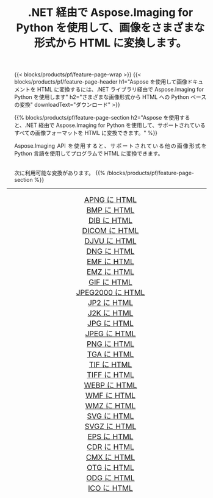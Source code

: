 ﻿---
title: .NET 経由で Aspose.Imaging for Python を使用して、画像をさまざまな形式から HTML に変換します。 
weight: 3920
url: /ja/python-net/conversion/to/html/ 
lang: ja
langdirlevel: 2
locales: zh-hans,ja,it,ru,de,es,fr,nl,id,lt,pl,pt,vi,tr,ko,zh-hant,ar,hi,th,sv,cs,uk,he
description: .NET ライブラリ経由で Aspose.Imaging for Python を使用して、さまざまな形式から HTML に変換できます。
---

{{< blocks/products/pf/feature-page-wrap >}}
{{< blocks/products/pf/feature-page-header h1="Aspose を使用して画像ドキュメントを HTML に変換するには、.NET ライブラリ経由で Aspose.Imaging for Python を使用します" h2="さまざまな画像形式から HTML への Python ベースの変換" downloadText="ダウンロード" >}}


{{% blocks/products/pf/feature-page-section  h2="Aspose を使用すると、.NET 経由で Aspose.Imaging for Python を使用して、サポートされているすべての画像フォーマットを HTML に変換できます。" %}}
<p align=justify>Aspose.Imaging API を使用すると、サポートされている他の画像形式を Python 言語を使用してプログラムで HTML に変換できます。</p>
<br/>
次に利用可能な変換があります。
{{% /blocks/products/pf/feature-page-section %}}
<div class="container-fluid productfamilypage bg-gray">
    <div class="convertypes bg-gray agp-content section">
        <div class="container">
		<hr style="margin-left:-20px;"/>
		<div class="row other-converters" style="gap: 10px;font-size: 19px;text-align:center;">
		    <div class='col-md-2 other-converter remove-lp remove-rp'><a href="/imaging/ja/python-net/conversion/apng-to-html/" style="padding:15px;">APNG に HTML</a></div>
<div class='col-md-2 other-converter remove-lp remove-rp'><a href="/imaging/ja/python-net/conversion/bmp-to-html/" style="padding:15px;">BMP に HTML</a></div>
<div class='col-md-2 other-converter remove-lp remove-rp'><a href="/imaging/ja/python-net/conversion/dib-to-html/" style="padding:15px;">DIB に HTML</a></div>
<div class='col-md-2 other-converter remove-lp remove-rp'><a href="/imaging/ja/python-net/conversion/dicom-to-html/" style="padding:15px;">DICOM に HTML</a></div>
<div class='col-md-2 other-converter remove-lp remove-rp'><a href="/imaging/ja/python-net/conversion/djvu-to-html/" style="padding:15px;">DJVU に HTML</a></div>
<div class='col-md-2 other-converter remove-lp remove-rp'><a href="/imaging/ja/python-net/conversion/dng-to-html/" style="padding:15px;">DNG に HTML</a></div>
<div class='col-md-2 other-converter remove-lp remove-rp'><a href="/imaging/ja/python-net/conversion/emf-to-html/" style="padding:15px;">EMF に HTML</a></div>
<div class='col-md-2 other-converter remove-lp remove-rp'><a href="/imaging/ja/python-net/conversion/emz-to-html/" style="padding:15px;">EMZ に HTML</a></div>
<div class='col-md-2 other-converter remove-lp remove-rp'><a href="/imaging/ja/python-net/conversion/gif-to-html/" style="padding:15px;">GIF に HTML</a></div>
<div class='col-md-2 other-converter remove-lp remove-rp'><a href="/imaging/ja/python-net/conversion/jpeg2000-to-html/" style="padding:15px;">JPEG2000 に HTML</a></div>
<div class='col-md-2 other-converter remove-lp remove-rp'><a href="/imaging/ja/python-net/conversion/jp2-to-html/" style="padding:15px;">JP2 に HTML</a></div>
<div class='col-md-2 other-converter remove-lp remove-rp'><a href="/imaging/ja/python-net/conversion/j2k-to-html/" style="padding:15px;">J2K に HTML</a></div>
<div class='col-md-2 other-converter remove-lp remove-rp'><a href="/imaging/ja/python-net/conversion/jpg-to-html/" style="padding:15px;">JPG に HTML</a></div>
<div class='col-md-2 other-converter remove-lp remove-rp'><a href="/imaging/ja/python-net/conversion/jpeg-to-html/" style="padding:15px;">JPEG に HTML</a></div>
<div class='col-md-2 other-converter remove-lp remove-rp'><a href="/imaging/ja/python-net/conversion/png-to-html/" style="padding:15px;">PNG に HTML</a></div>
<div class='col-md-2 other-converter remove-lp remove-rp'><a href="/imaging/ja/python-net/conversion/tga-to-html/" style="padding:15px;">TGA に HTML</a></div>
<div class='col-md-2 other-converter remove-lp remove-rp'><a href="/imaging/ja/python-net/conversion/tif-to-html/" style="padding:15px;">TIF に HTML</a></div>
<div class='col-md-2 other-converter remove-lp remove-rp'><a href="/imaging/ja/python-net/conversion/tiff-to-html/" style="padding:15px;">TIFF に HTML</a></div>
<div class='col-md-2 other-converter remove-lp remove-rp'><a href="/imaging/ja/python-net/conversion/webp-to-html/" style="padding:15px;">WEBP に HTML</a></div>
<div class='col-md-2 other-converter remove-lp remove-rp'><a href="/imaging/ja/python-net/conversion/wmf-to-html/" style="padding:15px;">WMF に HTML</a></div>
<div class='col-md-2 other-converter remove-lp remove-rp'><a href="/imaging/ja/python-net/conversion/wmz-to-html/" style="padding:15px;">WMZ に HTML</a></div>
<div class='col-md-2 other-converter remove-lp remove-rp'><a href="/imaging/ja/python-net/conversion/svg-to-html/" style="padding:15px;">SVG に HTML</a></div>
<div class='col-md-2 other-converter remove-lp remove-rp'><a href="/imaging/ja/python-net/conversion/svgz-to-html/" style="padding:15px;">SVGZ に HTML</a></div>
<div class='col-md-2 other-converter remove-lp remove-rp'><a href="/imaging/ja/python-net/conversion/eps-to-html/" style="padding:15px;">EPS に HTML</a></div>
<div class='col-md-2 other-converter remove-lp remove-rp'><a href="/imaging/ja/python-net/conversion/cdr-to-html/" style="padding:15px;">CDR に HTML</a></div>
<div class='col-md-2 other-converter remove-lp remove-rp'><a href="/imaging/ja/python-net/conversion/cmx-to-html/" style="padding:15px;">CMX に HTML</a></div>
<div class='col-md-2 other-converter remove-lp remove-rp'><a href="/imaging/ja/python-net/conversion/otg-to-html/" style="padding:15px;">OTG に HTML</a></div>
<div class='col-md-2 other-converter remove-lp remove-rp'><a href="/imaging/ja/python-net/conversion/odg-to-html/" style="padding:15px;">ODG に HTML</a></div>
<div class='col-md-2 other-converter remove-lp remove-rp'><a href="/imaging/ja/python-net/conversion/ico-to-html/" style="padding:15px;">ICO に HTML</a></div>
                </div>
        </div>
    </div>
</div>
<br/>

